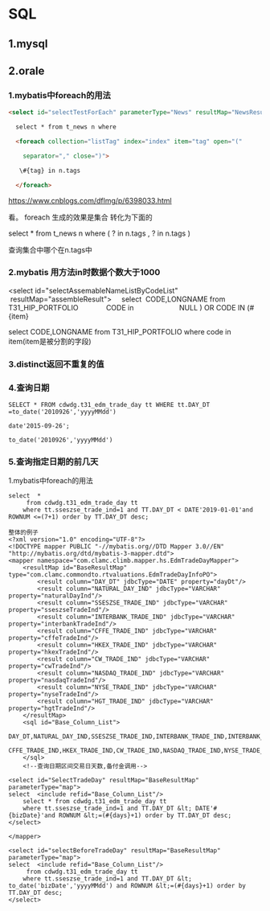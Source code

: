 # SQL

## 1.mysql

## 2.orale

### 1.mybatis中foreach的用法

```html
<select id="selectTestForEach" parameterType="News" resultMap="NewsResultMapper">

  select * from t_news n where 

  <foreach collection="listTag" index="index" item="tag" open="("

​    separator="," close=")">

   \#{tag} in n.tags

  </foreach>
```

https://www.cnblogs.com/dflmg/p/6398033.html

 看。 foreach 生成的效果是集合 转化为下面的

 select * from t_news n where ( ? in n.tags , ? in n.tags )

 查询集合中哪个在n.tags中

### 2.mybatis    用方法in时数据个数大于1000

<select id="selectAssemableNameListByCodeList"  resultMap="assembleResult">
    select  CODE,LONGNAME from T31_HIP_PORTFOLIO
    <where>
        CODE in
        <foreach collection="list" item="item" open="(" close=")" index="index" separator=",">
            <if test="(index % 999) == 998"> NULL ) OR CODE IN (</if>#{item}
        </foreach>
    </where>
</select>

select  CODE,LONGNAME from T31_HIP_PORTFOLIO where code in item(item是被分割的字段)

### 3.distinct返回不重复的值

### 4.查询日期

```
SELECT * FROM cdwdg.t31_edm_trade_day tt WHERE tt.DAY_DT =to_date('2010926','yyyyMMdd')

date'2015-09-26';

to_date('2010926','yyyyMMdd')
```

### 5.查询指定日期的前几天

1.mybatis中foreach的用法

```
select  *
     from cdwdg.t31_edm_trade_day tt
    where tt.sseszse_trade_ind=1 and TT.DAY_DT < DATE'2019-01-01'and ROWNUM <=(7+1) order by TT.DAY_DT desc;
```

```
整体的例子
<?xml version="1.0" encoding="UTF-8"?>
<!DOCTYPE mapper PUBLIC "-//mybatis.org//DTD Mapper 3.0//EN" "http://mybatis.org/dtd/mybatis-3-mapper.dtd">
<mapper namespace="com.clamc.climb.mapper.hs.EdmTradeDayMapper">
    <resultMap id="BaseResultMap" type="com.clamc.commondto.rtvaluations.EdmTradeDayInfoPO">
        <result column="DAY_DT" jdbcType="DATE" property="dayDt"/>
        <result column="NATURAL_DAY_IND" jdbcType="VARCHAR" property="naturalDayInd"/>
        <result column="SSESZSE_TRADE_IND" jdbcType="VARCHAR" property="sseszseTradeInd"/>
        <result column="INTERBANK_TRADE_IND" jdbcType="VARCHAR" property="interbankTradeInd"/>
        <result column="CFFE_TRADE_IND" jdbcType="VARCHAR" property="cffeTradeInd"/>
        <result column="HKEX_TRADE_IND" jdbcType="VARCHAR" property="hkexTradeInd"/>
        <result column="CW_TRADE_IND" jdbcType="VARCHAR" property="cwTradeInd"/>
        <result column="NASDAQ_TRADE_IND" jdbcType="VARCHAR" property="nasdaqTradeInd"/>
        <result column="NYSE_TRADE_IND" jdbcType="VARCHAR" property="nyseTradeInd"/>
        <result column="HGT_TRADE_IND" jdbcType="VARCHAR" property="hgtTradeInd"/>
    </resultMap>
    <sql id="Base_Column_List">
        DAY_DT,NATURAL_DAY_IND,SSESZSE_TRADE_IND,INTERBANK_TRADE_IND,INTERBANK_TRADE_IND,
        CFFE_TRADE_IND,HKEX_TRADE_IND,CW_TRADE_IND,NASDAQ_TRADE_IND,NYSE_TRADE_IND,HGT_TRADE_IND
    </sql>
    <!--查询日期区间交易日天数,备付金调用-->

<select id="SelectTradeDay" resultMap="BaseResultMap"  parameterType="map">
select  <include refid="Base_Column_List"/>
    select * from cdwdg.t31_edm_trade_day tt
    where tt.sseszse_trade_ind=1 and TT.DAY_DT &lt; DATE'#{bizDate}'and ROWNUM &lt;=(#{days}+1) order by TT.DAY_DT desc;
</select>

</mapper>
```

```
<select id="selectBeforeTradeDay" resultMap="BaseResultMap"  parameterType="map">
select  <include refid="Base_Column_List"/>
     from cdwdg.t31_edm_trade_day tt
    where tt.sseszse_trade_ind=1 and TT.DAY_DT &lt; to_date('bizDate','yyyyMMdd') and ROWNUM &lt;=(#{days}+1) order by TT.DAY_DT desc;
</select>
```

